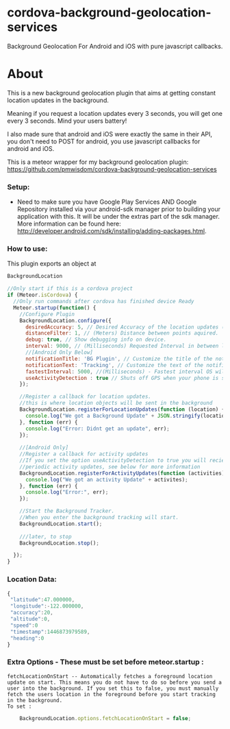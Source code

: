 # cordova-background-geolocation-services
Background Geolocation For Android and iOS with pure javascript callbacks.

# About
This is a new background geolocation plugin that aims at getting constant location updates in the background. 

Meaning if you request a location updates every 3 seconds, you will get one every 3 seconds. Mind your users battery!

I also made sure that android and iOS were exactly the same in their API, you don't need to POST for android, you use javascript callbacks for android and iOS.

This is a meteor wrapper for my background geolocation plugin:
https://github.com/pmwisdom/cordova-background-geolocation-services



### Setup:
* Need to make sure you have Google Play Services AND Google Repository installed via your android-sdk manager prior to building your application with this. It will be under the extras part of the sdk manager. More information can be found here: http://developer.android.com/sdk/installing/adding-packages.html.

### How to use: 

This plugin exports an object at 
````javascript
BackgroundLocation
````

````javascript
//Only start if this is a cordova project
if (Meteor.isCordova) {
  //Only run commands after cordova has finished device Ready
  Meteor.startup(function() {
    //Configure Plugin
    BackgroundLocation.configure({
      desiredAccuracy: 5, // Desired Accuracy of the location updates (lower = more accurate).
      distanceFilter: 1, // (Meters) Distance between points aquired.
      debug: true, // Show debugging info on device.
      interval: 9000, // (Milliseconds) Requested Interval in between location updates.
      //[Android Only Below]
      notificationTitle: 'BG Plugin', // Customize the title of the notification.
      notificationText: 'Tracking', // Customize the text of the notification.
      fastestInterval: 5000, //(Milliseconds) - Fastest interval OS will give updates.
      useActivityDetection : true // Shuts off GPS when your phone is still, increasing battery life enormously
    });

    //Register a callback for location updates.
    //this is where location objects will be sent in the background
    BackgroundLocation.registerForLocationUpdates(function (location) {
      console.log("We got a Background Update" + JSON.stringify(location));
    }, function (err) {
      console.log("Error: Didnt get an update", err);
    });
    
    //[Android Only]
    //Register a callback for activity updates 
    //If you set the option useActivityDetection to true you will recieve
    //periodic activity updates, see below for more information
    BackgroundLocation.registerForActivityUpdates(function (activities) {
      console.log("We got an activity Update" + activites);
    }, function (err) {
      console.log("Error:", err);
    });

    //Start the Background Tracker. 
    //When you enter the background tracking will start.
    BackgroundLocation.start();
    
    ///later, to stop
    BackgroundLocation.stop();

  });
}

````

### Location Data:

````javascript
{
 "latitude":47.000000,
 "longitude":-122.000000,
 "accuracy":20,
 "altitude":0,
 "speed":0
 "timestamp":1446873979589,
 "heading":0
}
````

### Extra Options - These must be set before meteor.startup : 
    fetchLocationOnStart -- Automatically fetches a foreground location update on start. This means you do not have to do so before you send a user into the background. If you set this to false, you must manually fetch the users location in the foreground before you start tracking in the background.
    To set : 
    
````javascript
    BackgroundLocation.options.fetchLocationOnStart = false;
````